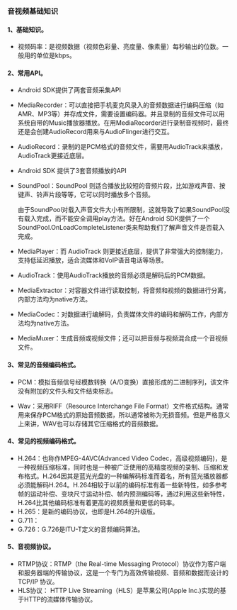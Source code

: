 ### 音视频基础知识

#### 1、基础知识。
 - 视频码率：是视频数据（视频色彩量、亮度量、像素量）每秒输出的位数。一般用的单位是kbps。
 
#### 2、常用API。
 - Android SDK提供了两套音频采集API
 
  - MediaRecorder：可以直接把手机麦克风录入的音频数据进行编码压缩（如AMR、MP3等）并存成文件，需要设置编码器。并且录制的音频文件可以用系统自带的Music播放器播放。在用MediaRecorder进行录制音视频时，最终还是会创建AudioRecord用来与AudioFlinger进行交互。  
 
  - AudioRecord：录制的是PCM格式的音频文件，需要用AudioTrack来播放，AudioTrack更接近底层。
  
 - Android SDK 提供了3套音频播放的API
 
  - SoundPool：SoundPool 则适合播放比较短的音频片段，比如游戏声音、按键声、铃声片段等等，它可以同时播放多个音频。
 
    由于SoundPool对载入声音文件大小有所限制，这就导致了如果SoundPool没有载入完成，而不能安全调用play方法。好在Android SDK提供了一个SoundPool.OnLoadCompleteListener类来帮助我们了解声音文件是否载入完成。
    
  - MediaPlayer：而 AudioTrack 则更接近底层，提供了非常强大的控制能力，支持低延迟播放，适合流媒体和VoIP语音电话等场景。
 
  - AudioTrack：使用AudioTrack播放的音频必须是解码后的PCM数据。
 
  - MediaExtractor：对容器文件进行读取控制，将音频和视频的数据进行分离，内部方法均为native方法。
 
  - MediaCodec：对数据进行编解码，负责媒体文件的编码和解码工作，内部方法均为native方法。
  
  - MediaMuxer：生成音频或视频文件；还可以把音频与视频混合成一个音视频文件。

#### 3、常见的音频编码格式。
 - PCM：模拟音频信号经模数转换（A/D变换）直接形成的二进制序列，该文件没有附加的文件头和文件结束标志。
 
 - Wav：采用RIFF（Resource Interchange File Format）文件格式结构。通常用来保存PCM格式的原始音频数据，所以通常被称为无损音频。但是严格意义上来讲，WAV也可以存储其它压缩格式的音频数据。
 
 #### 4、常见的视频编码格式。
 - H.264：也称作MPEG-4AVC(Advanced Video Codec，高级视频编码)，是一种视频压缩标准，同时也是一种被广泛使用的高精度视频的录制、压缩和发布格式。H.264因其是蓝光光盘的一种编解码标准而着名，所有蓝光播放器都必须能解码H.264。H.264相较于以前的编码标准有着一些新特性，如多参考帧的运动补偿、变块尺寸运动补偿、帧内预测编码等，通过利用这些新特性，H.264比其他编码标准有着更高的视频质量和更低的码率。
 - H.265：是新的编码协议，也即是H.264的升级版。
 - G.711：
 - G.726：G.726是ITU-T定义的音频编码算法。
 
#### 5、音视频协议。
 - RTMP协议：RTMP（the Real-time Messaging Protocol）协议作为客户端和服务器端的传输协议，这是一个专门为高效传输视频、音频和数据而设计的 TCP/IP 协议。
 - HLS协议： HTTP Live Streaming（HLS）是苹果公司(Apple Inc.)实现的基于HTTP的流媒体传输协议。

